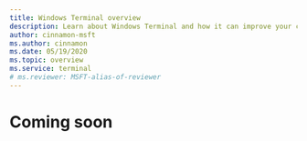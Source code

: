```yaml
---
title: Windows Terminal overview
description: Learn about Windows Terminal and how it can improve your command-line workflow.
author: cinnamon-msft
ms.author: cinnamon
ms.date: 05/19/2020
ms.topic: overview
ms.service: terminal
# ms.reviewer: MSFT-alias-of-reviewer
---
```


# Coming soon
